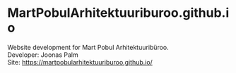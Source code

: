 # MartPobulArhitektuuriburoo.github.io
Website development for Mart Pobul Arhitektuuribüroo.
</br>Developer: Joonas Palm
</br>Site: https://martpobularhitektuuriburoo.github.io/
